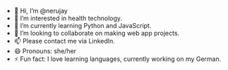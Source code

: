- 👋 Hi, I’m @nerujay
- 👀 I’m interested in health technology.
- 🌱 I’m currently learning Python and JavaScript.
- 💞️ I’m looking to collaborate on making web app projects.
- 📫 Please contact me via LinkedIn.
- 😄 Pronouns: she/her
- ⚡ Fun fact: I love learning languages, currently working on my German. 

<!---
nerujay/nerujay is a ✨ special ✨ repository because its `README.md` (this file) appears on your GitHub profile.
You can click the Preview link to take a look at your changes.
--->
